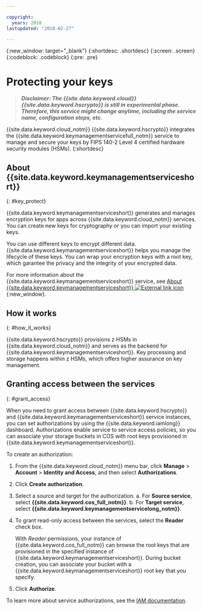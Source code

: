 ```yaml
---

copyright:
  years: 2018
lastupdated: "2018-02-27"

---
```


{:new_window: target="_blank"}
{:shortdesc: .shortdesc}
{:screen: .screen}
{:codeblock: .codeblock}
{:pre: .pre}

# Protecting your keys

> _**Disclaimer: The {{site.data.keyword.cloud}} {{site.data.keyword.hscrypto}} is still in experimental phase. Therefore, this service might change anytime, including the service name, configuration steps, etc.**_

{{site.data.keyword.cloud_notm}} {{site.data.keyword.hscrypto}} integrates the {{site.data.keyword.keymanagementservicefull_notm}} service to manage and secure your keys by FIPS 140-2 Level 4 certified hardware security modules (HSMs).
{:shortdesc}

## About {{site.data.keyword.keymanagementserviceshort}}
{: #key_protect}

{{site.data.keyword.keymanagementserviceshort}} generates and manages encryption keys for apps across {{site.data.keyword.cloud_notm}} services. You can create new keys for cryptography or you can import your existing keys. 

You can use different keys to encrypt different data. {{site.data.keyword.keymanagementserviceshort}} helps you manage the lifecycle of these keys. You can wrap your encryption keys with a root key, which garantee the privacy and the integrity of your encrypted data.

For more information about the {{site.data.keyword.keymanagementserviceshort}} service, see [About {{site.data.keyword.keymanagementserviceshort}} ![External link icon](image/external_link.svg "External link icon")](https://console.bluemix.net/docs/services/keymgmt/keyprotect_about.html){:new_window}.


## How it works
{: #how_it_works}

{{site.data.keyword.hscrypto}} provisions z HSMs in {{site.data.keyword.cloud_notm}} and serves as the backend for {{site.data.keyword.keymanagementserviceshort}}. Key processing and storage happens within z HSMs, which offers higher assurance on key management. 


## Granting access between the services
{: #grant_access}

When you need to grant access between {{site.data.keyword.hscrypto}} and {{site.data.keyword.keymanagementserviceshort}} service instances, you can set authorizations by using the {{site.data.keyword.iamlong}} dashboard. Authorizations enable service to service access policies, so you can associate your storage buckets in COS with root keys provisioned in {{site.data.keyword.keymanagementserviceshort}}.

To create an authorization:

1. From the {{site.data.keyword.cloud_notm}} menu bar, click **Manage** &gt; **Account** &gt; **Identity and Access**, and then select **Authorizations**. 
2. Click **Create authorization**.
3. Select a source and target for the authorization.
    a. For **Source service**, select **{{site.data.keyword.cos_full_notm}}**.
    b. For **Target service**, select **{{site.data.keyword.keymanagementservicelong_notm}}**. 
4. To grant read-only access between the services, select the **Reader** check box.

    With _Reader_ permissions, your instance of {{site.data.keyword.cos_full_notm}} can browse the root keys that are provisioned in the specified instance of {{site.data.keyword.keymanagementserviceshort}}. During bucket creation, you can associate your bucket with a {{site.data.keyword.keymanagementserviceshort}} root key that you specify.
5. Click **Authorize**.

To learn more about service authorizations, see the [IAM documentation](/docs/iam/authorizations.html#serviceauth). 

